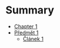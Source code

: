 # Summary

- [Chapter 1](./chapter_1.md)
- [Předmět 1](./predmety/predmet1/subject.md)
	- [Článek 1](./predmety/predmet1/material1.md)
